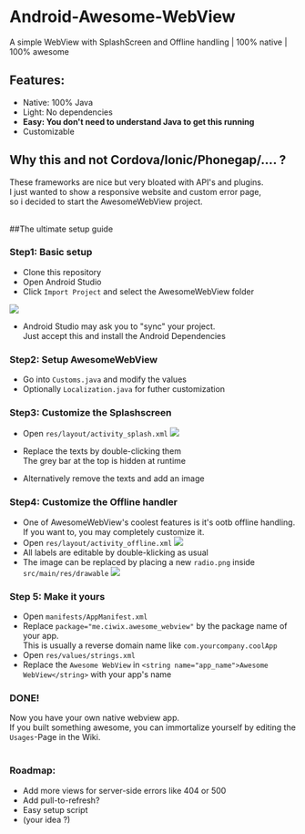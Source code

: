 # Android-Awesome-WebView
A simple WebView with SplashScreen and Offline handling | 100% native | 100% awesome

## Features:
  - Native: 100% Java
  - Light: No dependencies
  - **Easy: You don't need to understand Java to get this running**
  - Customizable

## Why this and not Cordova/Ionic/Phonegap/.... ?
These frameworks are nice but very bloated with API's and plugins.<br/>
I just wanted to show a responsive website and custom error page,<br/>
so i decided to start the AwesomeWebView project.<br/>
<br/>

##The ultimate setup guide

### Step1: Basic setup
  - Clone this repository
  - Open Android Studio
  - Click `Import Project` and select the AwesomeWebView folder
  
  ![](http://i.imgur.com/dQIyWDq.png)
  - Android Studio may ask you to "sync" your project. <br/>
    Just accept this and install the Android Dependencies

### Step2: Setup AwesomeWebView
  - Go into `Customs.java` and modify the values
  - Optionally `Localization.java` for futher customization

### Step3: Customize the Splashscreen
  - Open `res/layout/activity_splash.xml`
![](http://i.imgur.com/BQyGtSR.png)
  - Replace the texts by double-clicking them <br/>
    The grey bar at the top is hidden at runtime
    
  - Alternatively remove the texts and add an image

### Step4: Customize the Offline handler
  - One of AwesomeWebView's coolest features is it's ootb offline handling.<br/>
    If you want to, you may completely customize it.
  - Open `res/layout/activity_offline.xml`
![](http://i.imgur.com/wgaXJxQ.png)
  - All labels are editable by double-klicking as usual
  - The image can be replaced by placing a new `radio.png` inside `src/main/res/drawable`
![](http://i.imgur.com/2LsJiMI.png)

### Step 5: Make it yours
 - Open `manifests/AppManifest.xml`
 - Replace `package="me.ciwix.awesome_webview"` by the package name of your app.<br/>
This is usually a reverse domain name like `com.yourcompany.coolApp`
 - Open `res/values/strings.xml`
 - Replace the `Awesome WebView` in `<string name="app_name">Awesome WebView</string>` with your app's name

### DONE!
Now you have your own native webview app.<br/>
If you built something awesome, you can immortalize yourself by editing the `Usages`-Page in the Wiki.<br/>
<br/>

### Roadmap:
  - Add more views for server-side errors like 404 or 500
  - Add pull-to-refresh?
  - Easy setup script
  - (your idea ?)
